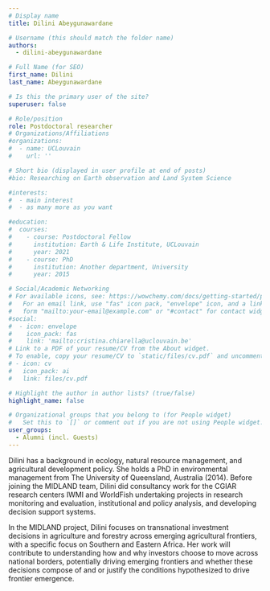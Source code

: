 ```yaml
---
# Display name
title: Dilini Abeygunawardane

# Username (this should match the folder name)
authors:
  - dilini-abeygunawardane

# Full Name (for SEO)
first_name: Dilini   
last_name: Abeygunawardane

# Is this the primary user of the site?
superuser: false

# Role/position
role: Postdoctoral researcher
# Organizations/Affiliations
#organizations:
#  - name: UCLouvain
#    url: ''

# Short bio (displayed in user profile at end of posts)
#bio: Researching on Earth observation and Land System Science

#interests:
#  - main interest
#  - as many more as you want

#education:
#  courses:
#    - course: Postdoctoral Fellow 
#      institution: Earth & Life Institute, UCLouvain
#      year: 2021
#    - course: PhD 
#      institution: Another department, University
#      year: 2015

# Social/Academic Networking
# For available icons, see: https://wowchemy.com/docs/getting-started/page-builder/#icons
#   For an email link, use "fas" icon pack, "envelope" icon, and a link in the
#   form "mailto:your-email@example.com" or "#contact" for contact widget.
#social:
#  - icon: envelope
#    icon_pack: fas
#    link: 'mailto:cristina.chiarella@uclouvain.be'
# Link to a PDF of your resume/CV from the About widget.
# To enable, copy your resume/CV to `static/files/cv.pdf` and uncomment the lines below.
# - icon: cv
#   icon_pack: ai
#   link: files/cv.pdf

# Highlight the author in author lists? (true/false)
highlight_name: false

# Organizational groups that you belong to (for People widget)
#   Set this to `[]` or comment out if you are not using People widget.
user_groups:
  - Alumni (incl. Guests)
---
```

Dilini has a background in ecology, natural resource management, and agricultural development policy. She holds a PhD in environmental management from The University of Queensland, Australia (2014). Before joining the MIDLAND team, Dilini did consultancy work for the CGIAR research centers IWMI and WorldFish undertaking projects in research monitoring and evaluation, institutional and policy analysis, and developing decision support systems.

In the MIDLAND project, Dilini focuses on transnational investment decisions in agriculture and forestry across emerging agricultural frontiers, with a specific focus on Southern and Eastern Africa. Her work will contribute to understanding how and why investors choose to move across national borders, potentially driving emerging frontiers and whether these decisions compose of and or justify the conditions hypothesized to drive frontier emergence.
